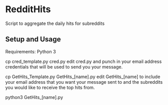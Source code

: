 # RedditHits
Script to aggregate the daily hits for subreddits

## Setup and Usage
Requirements: Python 3

cp cred_template.py cred.py
edit cred.py and punch in your email address credentials that will be used to send you your message.

cp GetHits_Template.py GetHits_[name].py
edit GetHits_[name] to include your email address that you want your message sent to and the subreddits you would like to receive the top hits from.

python3 GetHits_[name].py

